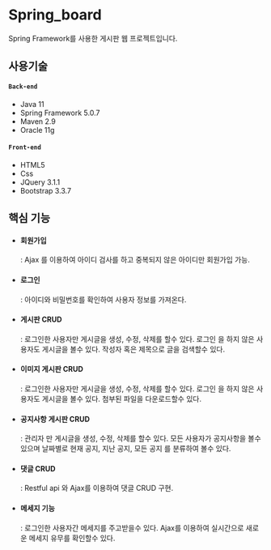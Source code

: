 # Spring_board
Spring Framework를 사용한 게시판 웹 프로젝트입니다.

## 사용기술

#### `Back-end`
+ Java 11
+ Spring Framework 5.0.7
+ Maven 2.9
+ Oracle 11g

#### `Front-end`
+ HTML5
+ Css
+ JQuery 3.1.1
+ Bootstrap 3.3.7

## 핵심 기능

+ #### 회원가입
  : Ajax 를 이용하여 아이디 검사를 하고 중복되지 않은 아이디만 회원가입 가능.

+ #### 로그인
  : 아이디와 비밀번호를 확인하여 사용자 정보를 가져온다.

+ #### 게시판 CRUD
  : 로그인한 사용자만 게시글을 생성, 수정, 삭제를 할수 있다. 
    로그인 을 하지 않은 사용자도 게시글을 볼수 있다.
    작성자 혹은 제목으로 글을 검색할수 있다.

+ #### 이미지 게시판 CRUD
  : 로그인한 사용자만 게시글을 생성, 수정, 삭제를 할수 있다. 
    로그인 을 하지 않은 사용자도 게시글을 볼수 있다. 
    첨부된 파일을 다운로드할수 있다.
  
+ #### 공지사항 게시판 CRUD
  : 관리자 만 게시글을 생성, 수정, 삭제를 할수 있다. 
    모든 사용자가 공지사항을 볼수 있으며 날짜별로 현재 공지, 지난 공지, 모든 공지 를 분류하여 볼수 있다.

+ #### 댓글 CRUD
  : Restful api 와 Ajax를 이용하여 댓글 CRUD 구현.
    
+ #### 메세지 기능
  : 로그인한 사용자간 메세지를 주고받을수 있다.
    Ajax를 이용하여 실시간으로 새로운 메세지 유무를  확인할수 있다.
  

  
  
  
  
